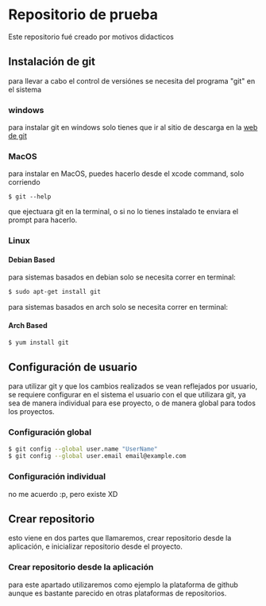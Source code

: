 # Repositorio de prueba

Este repositorio fué creado por motivos didacticos

## Instalación de git

para llevar a cabo el control de versiónes
se necesita del programa "git" en el sistema

### windows

para instalar git en windows solo tienes que ir al sitio de descarga en la
[web de git](https://git-scm.com/download/win,")

### MacOS

para instalar en MacOS,
puedes hacerlo desde el xcode command, solo corriendo

```
$ git --help

```

que ejectuara git en la terminal, o si no lo tienes instalado te enviara el prompt para hacerlo.

### Linux

#### Debian Based

para sistemas basados en debian solo se necesita correr en terminal:

```bash
$ sudo apt-get install git

```

para sistemas basados en arch solo se necesita correr en terminal:

#### Arch Based

```bash
$ yum install git

```

## Configuración de usuario

para utilizar git y que los cambios realizados se vean reflejados por usuario, se requiere configurar en el sistema el usuario con el que utilizara git, ya sea de manera individual para ese proyecto, o de manera global para todos los proyectos.

### Configuración global

```bash
$ git config --global user.name "UserName"
$ git config --global user.email email@example.com
```

### Configuración individual

no me acuerdo :p, pero existe XD

## Crear repositorio

esto viene en dos partes que llamaremos, crear repositorio desde la aplicación, e inicializar repositorio desde el proyecto.

### Crear repositorio desde la aplicación

para este apartado utilizaremos como ejemplo la plataforma de github aunque es bastante parecido en otras plataformas de repositorios.
